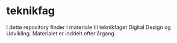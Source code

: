 # teknikfag

I dette repository finder I materiale til teknikfaget Digital Design og Udvikling. Materialet er inddelt efter årgang.
